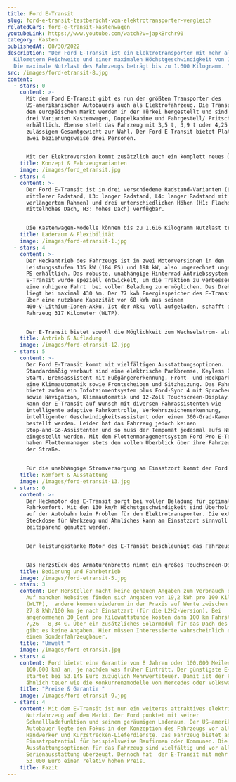 ```yaml
---
title: Ford E-Transit
slug: ford-e-transit-testbericht-von-elektrotransporter-vergleich
relatedCars: ford-e-transit-kastenwagen
youtubeLink: https://www.youtube.com/watch?v=japkBrchr90
category: Kasten
publishedAt: 08/30/2022
description: "Der Ford E-Transit ist ein Elektrotransporter mit mehr als 300
  Kilometern Reichweite und einer maximalen Höchstgeschwindigkeit von 130 km/h.
  Die maximale Nutzlast des Fahrzeugs beträgt bis zu 1.600 Kilogramm. "
src: /images/ford-etransit-8.jpg
content:
  - stars: 0
    content: >-
      Mit dem Ford E-Transit gibt es nun den größten Transporter des
      US-amerikanischen Autobauers auch als Elektrofahrzeug. Die Transporter für
      den europäischen Markt werden in der Türkei hergestellt und sind in den
      drei Varianten Kastenwagen, Doppelkabine und Fahrgestell/ Pritschenwagen
      erhältlich. Ebenso steht das Fahrzeug mit 3,5 t, 3,9 t oder 4,25 t
      zulässigem Gesamtgewicht zur Wahl. Der Ford E-Transit bietet Platz für
      zwei beziehungsweise drei Personen. 


      Mit der Elektroversion kommt zusätzlich auch ein komplett neues Ökosystem mit dem Namen Ford Pro auf den Markt. Ford Pro widmet sich laut Hersteller der Bereitstellung von Produkten und Dienstleistungen für gewerbliche Kunden aller Größen, um Produktivität, Wachstum und Nachhaltigkeit zu steigern. Unter Ford Pro bietet der US-amerikanische Autobauer zusätzlich zu den Transportern einen One-Stop-Shop für Charging, Software, Finanzierung und Service an. Die Kunden können demnach Produkte und Dienstleistungen nach ihrem Bedarf kombinieren.
    title: Konzept & Fahrzeugvarianten
    image: /images/ford_etransit.jpg
  - stars: 4
    content: >-
      Der Ford E-Transit ist in drei verschiedene Radstand-Varianten (L2:
      mittlerer Radstand, L3: langer Radstand, L4: langer Radstand mit
      verlängertem Rahmen) und drei unterschiedlichen Höhen (H1: Flachdach, H2:
      mittelhohes Dach, H3: hohes Dach) verfügbar. 


      Die Kastenwagen-Modelle können bis zu 1.616 Kilogramm Nutzlast transportieren und die als Fahrgestelle ausgelieferten Versionen bieten mit 1.967 kg Zuladung genug Spielraum für einen individuellen Aufbau. Die Kastenwagen-Version des Fahrzeugs bietet mit einem Laderaumvolumen von minimal 9,5 bis zu maximal 15,1 Kubikmeter eine Menge Platz sowie vielfältige Einsatzmöglichkeiten. Ford bietet eine große Auswahl an möglichen Konfigurationen und so können Kundinnen und Kunden zwischen 25 Konfigurationen wählen. Neben Kastenwagen, Pritsche und Pritsche mit Plane bietet Ford serienmäßig jedoch keine große Auswahl an Aufbau-Versionen an. Für einen Sonderaufbau wie beispielsweise einen Kühlkoffer müssen Kundinnen und Kunden zu einem Sonderfahrzeugbauer. Der Ford E-Transit ist natürlich auch für den Anhängerbetrieb geeignet. Die Anhängelast bei der 3,5 Tonnen-Version liegt beispielsweise bei 750 Kilo.
    title: Laderaum & Flexibilität
    image: /images/ford-etransit-1.jpg
  - stars: 4
    content: >-
      Der Heckantrieb des Fahrzeugs ist in zwei Motorversionen in den
      Leistungsstufen 135 kW (184 PS) und 198 kW, also umgerechnet ungefähr 269
      PS erhältlich. Das robuste, unabhängige Hinterrad-Antriebssystem des
      E-Transit wurde speziell entwickelt, um die Traktion zu verbessern und
      eine ruhigere Fahrt  bei voller Beladung zu ermöglichen. Das Drehmoment
      liegt bei maximal 430 Nm. Der 77 kwh Energiespeicher des E-Transit verfügt
      über eine nutzbare Kapazität von 68 kWh aus seinem
      400-V-Lithium-Ionen-Akku. Ist der Akku voll aufgeladen, schafft das
      Fahrzeug 317 Kilometer (WLTP). 


      Der E-Transit bietet sowohl die Möglichkeit zum Wechselstrom- als auch zum Gleichstrom-Laden. Der Ford ist sowohl für klassische AC-Ladung an Typ2-Wallboxen gedacht als auch für eine Schnellladung per DC mit bis zu 115 kW. Mit der Schnellladefunktion lässt sich die Batterie innerhalb von 34 Minuten von 15 auf 80 Prozent Kapazität aufladen. Dies eignet sich gerade für die Mittagspause. Der Ladeanschluss des E-Transit befindet sich vorne unter dem Hersteller-Logo.
    title: Antrieb & Aufladung
    image: /images/ford-etransit-12.jpg
  - stars: 5
    content: >-
      Der Ford E-Transit kommt mit vielfältigen Ausstattungsoptionen.
      Standardmäßig verbaut sind eine elektrische Parkbremse, Keyless Entry und
      Start, Bremsassistent mit Fußgängererkennung, Front- und Heckparksensoren,
      eine Klimaautomatik sowie Frontscheiben und Sitzheizung. Das Fahrzeug
      bietet zudem ein Infotainmentsystem plus Ford-Sync 4 mit Spracherkennung
      sowie Navigation, Klimaautomatik und 12-Zoll Touchscreen-Display. Zudem
      kann der E-Transit auf Wunsch mit diversen Fahrassistenten wie
      intelligente adaptive Fahrkontrolle, Verkehrszeichenerkennung,
      intelligenter Geschwindigkeitsassistent oder einem 360-Grad-Kamerasystem
      bestellt werden. Leider hat das Fahrzeug jedoch keinen
      Stop-and-Go-Assistenten und so muss der Tempomat jedesmal aufs Neue
      eingestellt werden. Mit dem Flottenmanagementsystem Ford Pro E-Telematics
      haben Flottenmanager stets den vollen Überblick über ihre Fahrzeuge auf
      der Straße. 


      Für die unabhängige Stromversorgung am Einsatzort kommt der Ford E-Transit mit externer Steckdose. Diese liefert 2,4 kW Strom für Werkzeuge, elektronische Geräte und eliminiert so den Bedarf für einen Generator.
    title: Komfort & Ausstattung
    image: /images/ford-etransit-13.jpg
  - stars: 0
    content: >-
      Der Heckmotor des E-Transit sorgt bei voller Beladung für optimalen
      Fahrkomfort. Mit den 130 km/h Höchstgeschwindigkeit sind Überholmanöver
      auf der Autobahn kein Problem für den Elektrotransporter. Die externe
      Steckdose für Werkzeug und Ähnliches kann am Einsatzort sinnvoll  und
      zeitsparend genutzt werden.


      Der leistungsstarke Motor des E-Transit beschleunigt das Fahrzeug zuverlässig. Der schwere Akku an der Unterseite des Fahrzeugs sorgt für einen niedrigen Schwerpunkt und verhindert so Traktionsprobleme. Zur Rekuperation des Fahrzeugs lässt sich sagen, dass diese ordentlich zum Energiesparen genutzt werden kann, Fahrer und Fahrerinnen aber dennoch auch mit der Bremse arbeiten müssen. Vergisst man dies mal, erinnert einen das Fahrzeug über einen Warnton. Das Nutzen beider Pedale sei laut Ford auch eine bessere Fahrstrategie als das Ein-Pedal-Fahren. 


      Das Herzstück des Armaturenbretts nimmt ein großes Touchscreen-Display ein. Hier lassen sich alle Fahrzeugdaten überwachen und steuern. Der Fahrmodi-Schalter befindet sich knapp darunter. Ansonsten ist das Cockpit simpel und schlicht gehalten.
    title: Bedienung und Fahrbetrieb
    image: /images/ford-etransit-5.jpg
  - stars: 3
    content: Der Hersteller macht keine genauen Angaben zum Verbrauch des E-Transit.
      Auf manchen Websites finden sich Angaben von 19,2 kWh pro 100 Kilometer
      (WLTP),  andere kommen wiederum in der Praxis auf Werte zwischen 24,2 und
      27,8 kWh/100 km je nach Einsatzart (für die L2H2-Version). Bei
      angenommenen 30 Cent pro Kilowattstunde kosten dann 100 km Fahrstrecke
      7,26 - 8,34 €. Über ein zusätzliches Solarmodul für das Dach des Fahrzeugs
      gibt es keine Angaben. Hier müssen Interessierte wahrscheinlich ebenso zu
      einem Sonderfahrzeugbauer.
    title: "Umwelt "
    image: /images/ford-etransit.jpg
  - stars: 4
    content: Ford bietet eine Garantie von 8 Jahren oder 100.000 Meilen (knapp
      160.000 km) an, je nachdem was früher Eintritt. Der günstigste E-Transit
      startet bei 53.145 Euro zuzüglich Mehrwertsteuer. Damit ist der Ford
      ähnlich teuer wie die Konkurrenzmodelle von Mercedes oder Volkswagen.
    title: "Preise & Garantie "
    image: /images/ford-etransit-9.jpg
  - stars: 4
    content: Mit dem E-Transit ist nun ein weiteres attraktives elektrisches
      Nutzfahrzeug auf dem Markt. Der Ford punktet mit seiner
      Schnellladefunktion und seinem geräumigen Laderaum. Der US-amerikanische
      Autobauer legte den Fokus in der Konzeption des Fahrzeugs vor allem auf
      Handwerker und Kurzstrecken-Lieferdienste. Das Fahrzeug bietet aber auch
      Einsatzpotential für beispielsweise Baufirmen oder Kommunen. Die
      Ausstattungsoptionen für das Fahrzeug sind vielfältig und vor allem die
      Serienausstattung überzeugt. Dennoch hat  der E-Transit mit mehr als
      53.000 Euro einen relativ hohen Preis.
    title: Fazit
---
```

